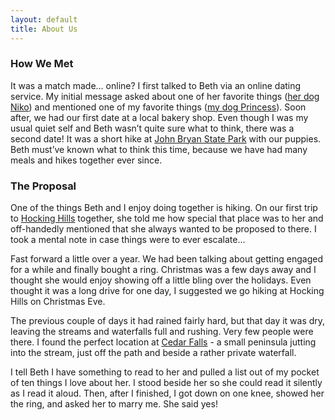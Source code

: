 ```yaml
---
layout: default
title: About Us
---
```


### How We Met

It was a match made… online? I first talked to Beth via an online dating service. My initial message asked about one of her favorite things ([her dog Niko](https://www.puppy-snuggles.com/blog/puppy-profile-niko/)) and mentioned one of my favorite things ([my dog Princess](http://www.puppy-snuggles.com/blog/puppy-profile-princess/)).  Soon after, we had our first date at a local bakery shop. Even though I was my usual quiet self and Beth wasn’t quite sure what to think, there was a second date!  It was a short hike at [John Bryan State Park](http://parks.ohiodnr.gov/johnbryan) with our puppies.  Beth must’ve known what to think this time, because we have had many meals and hikes together ever since.

### The Proposal

One of the things Beth and I enjoy doing together is hiking. On our first trip to [Hocking Hills](https://www.hockinghills.com/) together, she told me how special that place was to her and off-handedly mentioned that she always wanted to be proposed to there. I took a mental note in case things were to ever escalate...

Fast forward a little over a year. We had been talking about getting engaged for a while and finally bought a ring. Christmas was a few days away and I thought she would enjoy showing off a little bling over the holidays.  Even thought it was a long drive for one day, I suggested we go hiking at Hocking Hills on Christmas Eve.

The previous couple of days it had rained fairly hard, but that day it was dry, leaving the streams and waterfalls full and rushing. Very few people were there. I found the perfect location at [Cedar Falls](https://www.hockinghills.com/cedar_falls.html) - a small peninsula jutting into the stream, just off the path and beside a rather private waterfall.

I tell Beth I have something to read to her and pulled a list out of my pocket of ten things I love about her.  I stood beside her so she could read it silently as I read it aloud. Then, after I finished, I got down on one knee, showed her the ring, and asked her to marry me.  She said yes!
